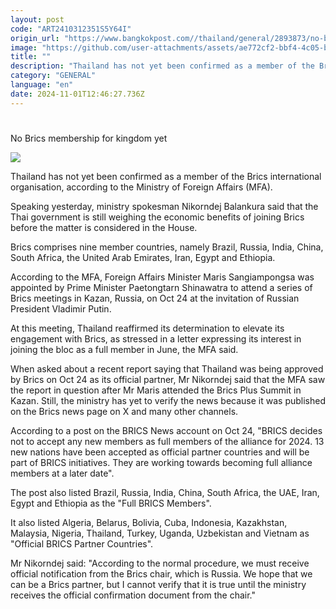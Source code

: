 ```yaml
---
layout: post
code: "ART2410312351S5Y64I"
origin_url: "https://www.bangkokpost.com//thailand/general/2893873/no-brics-membership-for-kingdom-yet"
image: "https://github.com/user-attachments/assets/ae772cf2-bbf4-4c05-b8ee-86c698ddc2a1"
title: ""
description: "Thailand has not yet been confirmed as a member of the Brics international organisation, according to the Ministry of Foreign Affairs (MFA)."
category: "GENERAL"
language: "en"
date: 2024-11-01T12:46:27.736Z
---
```


# 

No Brics membership for kingdom yet

![](https://github.com/user-attachments/assets/db0b3c73-128f-4dac-a0e5-3ef32b810eac)

Thailand has not yet been confirmed as a member of the Brics international organisation, according to the Ministry of Foreign Affairs (MFA).

Speaking yesterday, ministry spokesman Nikorndej Balankura said that the Thai government is still weighing the economic benefits of joining Brics before the matter is considered in the House.

Brics comprises nine member countries, namely Brazil, Russia, India, China, South Africa, the United Arab Emirates, Iran, Egypt and Ethiopia.

According to the MFA, Foreign Affairs Minister Maris Sangiampongsa was appointed by Prime Minister Paetongtarn Shinawatra to attend a series of Brics meetings in Kazan, Russia, on Oct 24 at the invitation of Russian President Vladimir Putin.

At this meeting, Thailand reaffirmed its determination to elevate its engagement with Brics, as stressed in a letter expressing its interest in joining the bloc as a full member in June, the MFA said.

When asked about a recent report saying that Thailand was being approved by Brics on Oct 24 as its official partner, Mr Nikorndej said that the MFA saw the report in question after Mr Maris attended the Brics Plus Summit in Kazan. Still, the ministry has yet to verify the news because it was published on the Brics news page on X and many other channels.

According to a post on the BRICS News account on Oct 24, "BRICS decides not to accept any new members as full members of the alliance for 2024. 13 new nations have been accepted as official partner countries and will be part of BRICS initiatives. They are working towards becoming full alliance members at a later date".

The post also listed Brazil, Russia, India, China, South Africa, the UAE, Iran, Egypt and Ethiopia as the "Full BRICS Members".

It also listed Algeria, Belarus, Bolivia, Cuba, Indonesia, Kazakhstan, Malaysia, Nigeria, Thailand, Turkey, Uganda, Uzbekistan and Vietnam as "Official BRICS Partner Countries".

Mr Nikorndej said: "According to the normal procedure, we must receive official notification from the Brics chair, which is Russia. We hope that we can be a Brics partner, but I cannot verify that it is true until the ministry receives the official confirmation document from the chair."